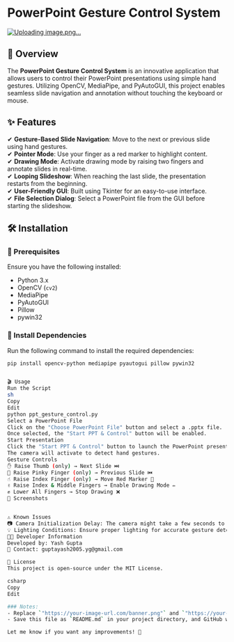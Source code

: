 # PowerPoint Gesture Control System

[![Uploading image.png…]()
](https://github.com/maivyash/PPT_HANDLER/blob/main/image.png?raw=true)

## 🚀 Overview
The **PowerPoint Gesture Control System** is an innovative application that allows users to control their PowerPoint presentations using simple hand gestures. Utilizing OpenCV, MediaPipe, and PyAutoGUI, this project enables seamless slide navigation and annotation without touching the keyboard or mouse.

## ✨ Features
✔ **Gesture-Based Slide Navigation**: Move to the next or previous slide using hand gestures.  
✔ **Pointer Mode**: Use your finger as a red marker to highlight content.  
✔ **Drawing Mode**: Activate drawing mode by raising two fingers and annotate slides in real-time.  
✔ **Looping Slideshow**: When reaching the last slide, the presentation restarts from the beginning.  
✔ **User-Friendly GUI**: Built using Tkinter for an easy-to-use interface.  
✔ **File Selection Dialog**: Select a PowerPoint file from the GUI before starting the slideshow.  

## 🛠 Installation
### 🔹 Prerequisites
Ensure you have the following installed:
- Python 3.x
- OpenCV (`cv2`)
- MediaPipe
- PyAutoGUI
- Pillow
- pywin32

### 🔹 Install Dependencies
Run the following command to install the required dependencies:
```sh
pip install opencv-python mediapipe pyautogui pillow pywin32


🎬 Usage
Run the Script
sh
Copy
Edit
python ppt_gesture_control.py
Select a PowerPoint File
Click on the "Choose PowerPoint File" button and select a .pptx file.
Once selected, the "Start PPT & Control" button will be enabled.
Start Presentation
Click the "Start PPT & Control" button to launch the PowerPoint presentation.
The camera will activate to detect hand gestures.
Gesture Controls
✋ Raise Thumb (only) → Next Slide ⏭️
🤙 Raise Pinky Finger (only) → Previous Slide ⏮️
☝️ Raise Index Finger (only) → Move Red Marker 🎯
✌️ Raise Index & Middle Fingers → Enable Drawing Mode ✏️
✊ Lower All Fingers → Stop Drawing ❌
📸 Screenshots


⚠️ Known Issues
📷 Camera Initialization Delay: The camera might take a few seconds to initialize.
💡 Lighting Conditions: Ensure proper lighting for accurate gesture detection.
👨‍💻 Developer Information
Developed by: Yash Gupta
📧 Contact: guptayash2005.yg@gmail.com

📜 License
This project is open-source under the MIT License.

csharp
Copy
Edit

### Notes:
- Replace `"https://your-image-url.com/banner.png"` and `"https://your-image-url.com/demo.png"` with actual image links hosted online (e.g., on GitHub, Imgur, or another hosting service).
- Save this file as `README.md` in your project directory, and GitHub will automatically format it.

Let me know if you want any improvements! 🚀
